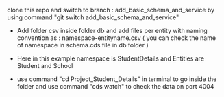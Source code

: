 clone this repo and switch to branch : add_basic_schema_and_service
by using command "git switch add_basic_schema_and_service"


* Add folder csv inside folder db and add files per entity with naming convention as :
namespace-entityname.csv    ( you can check the name of namespace in schema.cds file in db folder )

* Here in this example namespace is StudentDetails and Entities are Student and School



* use command "cd Project_Student_Details" in terminal to go inside the folder and use command "cds watch" to check the data  on port 4004 

